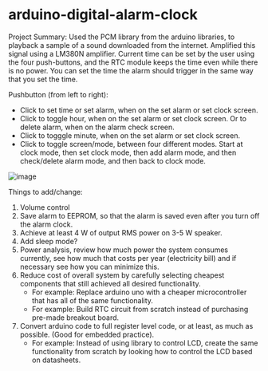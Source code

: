 # arduino-digital-alarm-clock

Project Summary: Used the PCM library from the arduino libraries, to playback a sample of a sound downloaded from the internet. Amplified this signal using a LM380N amplifier. Current time can be set by the user using the four push-buttons, and the RTC module keeps the time even while there is no power. You can set the time the alarm should trigger in the same way that you set the time.

Pushbutton (from left to right):
- Click to set time or set alarm, when on the set alarm or set clock screen.
- Click to toggle hour, when on the set alarm or set clock screen. Or to delete alarm, when on the alarm check screen.
- Click to togggle minute, when on the set alarm or set clock screen.
- Click to toggle screen/mode, between four different modes. Start at clock mode, then set clock mode, then add alarm mode, and then check/delete alarm mode, and then back to clock mode.

![image](https://github.com/visnjicm/arduino-digital-alarm-clock/assets/126916558/ec60e6d2-c860-49ff-9e42-99e0840c2643)


Things to add/change:
1. Volume control
2. Save alarm to EEPROM, so that the alarm is saved even after you turn off the alarm clock.
3. Achieve at least 4 W of output RMS power on 3-5 W speaker.
4. Add sleep mode?
5. Power analysis, review how much power the system consumes currently, see how much that costs per year (electricity bill) and if necessary see how you can minimize this.
6. Reduce cost of overall system by carefully selecting cheapest components that still achieved all desired functionality.
   - For example: Replace arduino uno with a cheaper microcontroller that has all of the same functionality.
   - For example: Build RTC circuit from scratch instead of purchasing pre-made breakout board.
7. Convert arduino code to full register level code, or at least, as much as possible. (Good for embedded practice).
   - For example: Instead of using library to control LCD, create the same functionality from scratch by looking how to control     the LCD based on datasheets.
